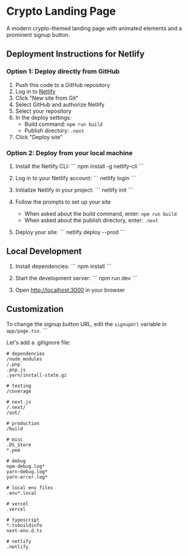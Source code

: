# Crypto Landing Page

A modern crypto-themed landing page with animated elements and a prominent signup button.

## Deployment Instructions for Netlify

### Option 1: Deploy directly from GitHub

1. Push this code to a GitHub repository
2. Log in to [Netlify](https://app.netlify.com/)
3. Click "New site from Git"
4. Select GitHub and authorize Netlify
5. Select your repository
6. In the deploy settings:
   - Build command: `npm run build`
   - Publish directory: `.next`
7. Click "Deploy site"

### Option 2: Deploy from your local machine

1. Install the Netlify CLI:
   \`\`\`
   npm install -g netlify-cli
   \`\`\`

2. Log in to your Netlify account:
   \`\`\`
   netlify login
   \`\`\`

3. Initialize Netlify in your project:
   \`\`\`
   netlify init
   \`\`\`

4. Follow the prompts to set up your site
   - When asked about the build command, enter: `npm run build`
   - When asked about the publish directory, enter: `.next`

5. Deploy your site:
   \`\`\`
   netlify deploy --prod
   \`\`\`

## Local Development

1. Install dependencies:
   \`\`\`
   npm install
   \`\`\`

2. Start the development server:
   \`\`\`
   npm run dev
   \`\`\`

3. Open [http://localhost:3000](http://localhost:3000) in your browser

## Customization

To change the signup button URL, edit the `signupUrl` variable in `app/page.tsx`.
\`\`\`

Let's add a .gitignore file:

```text file=".gitignore"
# dependencies
/node_modules
/.pnp
.pnp.js
.yarn/install-state.gz

# testing
/coverage

# next.js
/.next/
/out/

# production
/build

# misc
.DS_Store
*.pem

# debug
npm-debug.log*
yarn-debug.log*
yarn-error.log*

# local env files
.env*.local

# vercel
.vercel

# typescript
*.tsbuildinfo
next-env.d.ts

# netlify
.netlify
